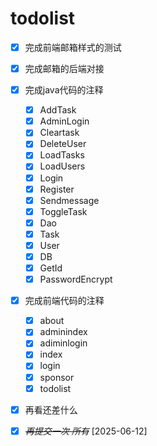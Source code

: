 # todolist

* [x] 完成前端邮箱样式的测试

* [x] 完成邮箱的后端对接

* [x] 完成java代码的注释
  * [x] AddTask
  * [x] AdminLogin
  * [x] Cleartask
  * [x] DeleteUser
  * [x] LoadTasks
  * [x] LoadUsers
  * [x] Login
  * [x] Register
  * [x] Sendmessage
  * [x] ToggleTask
  * [x] Dao
  * [x] Task
  * [x] User
  * [x] DB
  * [x] GetId
  * [x] PasswordEncrypt

* [x] 完成前端代码的注释
  * [x] about
  * [x] adminindex
  * [x] adiminlogin
  * [x] index
  * [x] login
  * [x] sponsor
  * [x] todolist

* [x] 再看还差什么

* [X] ~~*再提交一次 所有*~~ [2025-06-12]



